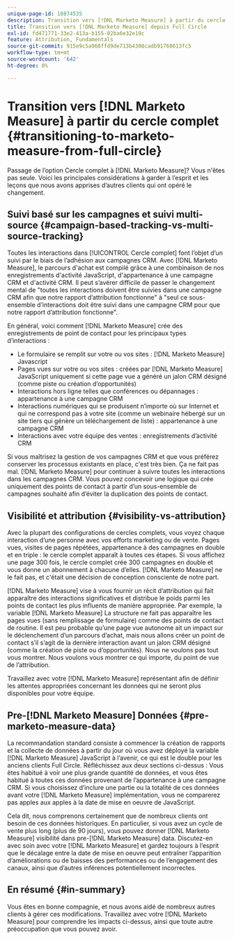 ```yaml
---
unique-page-id: 18874535
description: Transition vers [!DNL Marketo Measure] à partir du cercle complet - [!DNL Marketo Measure]
title: Transition vers [!DNL Marketo Measure] depuis Full Circle
exl-id: fd471771-33e2-413a-b155-02ba6e32e10c
feature: Attribution, Fundamentals
source-git-commit: 915e9c5a968ffd9de713b4308cadb91768613fc5
workflow-type: tm+mt
source-wordcount: '642'
ht-degree: 0%

---
```


# Transition vers [!DNL Marketo Measure] à partir du cercle complet {#transitioning-to-marketo-measure-from-full-circle}

Passage de l’option Cercle complet à [!DNL Marketo Measure]? Vous n&#39;êtes pas seule. Voici les principales considérations à garder à l’esprit et les leçons que nous avons apprises d’autres clients qui ont opéré le changement.

## Suivi basé sur les campagnes et suivi multi-source {#campaign-based-tracking-vs-multi-source-tracking}

Toutes les interactions dans [!UICONTROL Cercle complet] font l’objet d’un suivi par le biais de l’adhésion aux campagnes CRM. Avec [!DNL Marketo Measure], le parcours d&#39;achat est compilé grâce à une combinaison de nos enregistrements d&#39;activité JavaScript, d&#39;appartenance à une campagne CRM et d&#39;activité CRM. Il peut s’avérer difficile de passer le changement mental de &quot;toutes les interactions doivent être suivies dans une campagne CRM afin que notre rapport d’attribution fonctionne&quot; à &quot;seul ce sous-ensemble d’interactions doit être suivi dans une campagne CRM pour que notre rapport d’attribution fonctionne&quot;.

En général, voici comment [!DNL Marketo Measure] crée des enregistrements de point de contact pour les principaux types d’interactions :

* Le formulaire se remplit sur votre ou vos sites : [!DNL Marketo Measure] Javascript
* Pages vues sur votre ou vos sites : créées par [!DNL Marketo Measure] JavaScript uniquement si cette page vue a généré un jalon CRM désigné (comme piste ou création d’opportunités)
* Interactions hors ligne telles que conférences ou dépannages : appartenance à une campagne CRM
* Interactions numériques qui se produisent n’importe où sur Internet et qui ne correspond pas à votre site (comme un webinaire hébergé sur un site tiers qui génère un téléchargement de liste) : appartenance à une campagne CRM
* Interactions avec votre équipe des ventes : enregistrements d’activité CRM

Si vous maîtrisez la gestion de vos campagnes CRM et que vous préférez conserver les processus existants en place, c&#39;est très bien. Ça ne fait pas mal. [!DNL Marketo Measure] pour continuer à suivre toutes les interactions dans les campagnes CRM. Vous pouvez concevoir une logique qui crée uniquement des points de contact à partir d’un sous-ensemble de campagnes souhaité afin d’éviter la duplication des points de contact.

## Visibilité et attribution {#visibility-vs-attribution}

Avec la plupart des configurations de cercles complets, vous voyez chaque interaction d’une personne avec vos efforts marketing ou de vente. Pages vues, visites de pages répétées, appartenance à des campagnes en double et en triple : le cercle complet apparaît à toutes ces étapes. Si vous affichez une page 300 fois, le cercle complet crée 300 campagnes en double et vous donne un abonnement à chacune d’elles. [!DNL Marketo Measure] ne le fait pas, et c&#39;était une décision de conception consciente de notre part.

[!DNL Marketo Measure] vise à vous fournir un récit d’attribution qui fait apparaître des interactions significatives et distribue le poids parmi les points de contact les plus influents de manière appropriée. Par exemple, la variable [!DNL Marketo Measure] La structure ne fait pas apparaître les pages vues (sans remplissage de formulaire) comme des points de contact de routine. Il est peu probable qu’une page vue autonome ait un impact sur le déclenchement d’un parcours d’achat, mais nous allons créer un point de contact s’il s’agit de la dernière interaction avant un jalon CRM désigné (comme la création de piste ou d’opportunités). Nous ne voulons pas tout vous montrer. Nous voulons vous montrer ce qui importe, du point de vue de l’attribution.

Travaillez avec votre [!DNL Marketo Measure] représentant afin de définir les attentes appropriées concernant les données qui ne seront plus disponibles pour votre équipe.

## Pre-[!DNL Marketo Measure] Données {#pre-marketo-measure-data}

La recommandation standard consiste à commencer la création de rapports et la collecte de données à partir du jour où vous avez déployé la variable [!DNL Marketo Measure] JavaScript à l’avenir, ce qui est le double pour les anciens clients Full Circle. Réfléchissez aux deux sections ci-dessus : Vous êtes habitué à voir une plus grande quantité de données, et vous êtes habitué à toutes ces données provenant de l’appartenance à une campagne CRM. Si vous choisissez d’inclure une partie ou la totalité de ces données avant votre [!DNL Marketo Measure] implémentation, vous ne comparerez pas apples aux apples à la date de mise en oeuvre de JavaScript.

Cela dit, nous comprenons certainement que de nombreux clients ont besoin de ces données historiques. En particulier, si vous avez un cycle de vente plus long (plus de 90 jours), vous pouvez donner [!DNL Marketo Measure] visibilité dans pre-[!DNL Marketo Measure] data. Discutez-en avec soin avec votre [!DNL Marketo Measure] et gardez toujours à l’esprit que le décalage entre la date de mise en oeuvre peut entraîner l’apparition d’améliorations ou de baisses des performances ou de l’engagement des canaux, ainsi que d’autres inférences potentiellement incorrectes.

## En résumé {#in-summary}

Vous êtes en bonne compagnie, et nous avons aidé de nombreux autres clients à gérer ces modifications. Travaillez avec votre [!DNL Marketo Measure] pour comprendre les impacts ci-dessus, ainsi que toute autre préoccupation que vous pouvez avoir.
